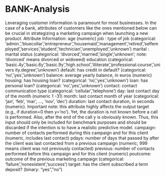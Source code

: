 # BANK-Analysis
Leveraging customer information is paramount for most businesses. In the case of a bank, attributes of customers like the ones mentioned below can be crucial in strategizing a marketing campaign when launching a new product.  Attribute Information: age (numeric) job : type of job (categorical: ‘admin.’,’bluecollar’,’entrepreneur’,’housemaid’,’management’,’retired’,’selfemployed’,’services’,’student’,’technician’,’unemployed’,’unknown’) marital : marital status (categorical: ‘divorced’,’married’,’single’,’unknown’; note: ‘divorced’ means divorced or widowed) education (categorical: ‘basic.4y’,’basic.6y’,’basic.9y’,’high.school’,’illiterate’,’professional.course’,’univers ity.degree’,’unknown’) default: has credit in default? (categorical: ‘no’,’yes’,’unknown’) balance: average yearly balance, in euros (numeric) housing: has housing loan? (categorical: ‘no’,’yes’,’unknown’) loan: has personal loan? (categorical: ‘no’,’yes’,’unknown’) contact: contact communication type (categorical: ‘cellular’,’telephone’) day: last contact day of the month (numeric 1 -31) month: last contact month of year (categorical: ‘jan’, ‘feb’, ‘mar’, …, ‘nov’, ‘dec’) duration: last contact duration, in seconds (numeric). Important note: this attribute highly affects the output target (e.g., if duration=0 then y=’no’). Yet, the duration is not known before a call is performed. Also, after the end of the call y is obviously known. Thus, this input should only be included for benchmark purposes and should be discarded if the intention is to have a realistic predictive model. campaign: number of contacts performed during this campaign and for this client (numeric, includes last contact) pdays: number of days that passed by after the client was last contacted from a previous campaign (numeric; 999 means client was not previously contacted) previous: number of contacts performed before this campaign and for this client (numeric) poutcome: outcome of the previous marketing campaign (categorical: ‘failure’,’nonexistent’,’success’) target: has the client subscribed a term deposit? (binary: “yes”,”no”)

